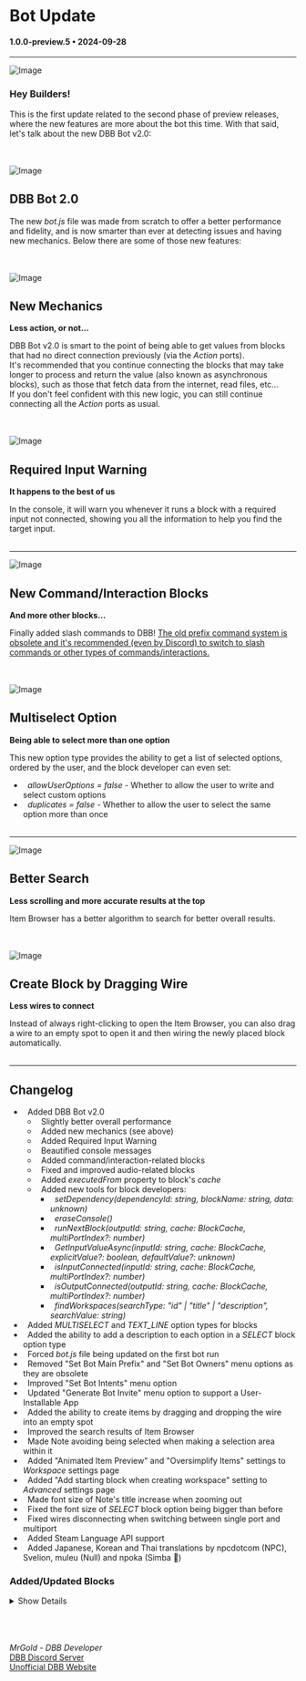 # Bot Update

#### 1.0.0-preview.5 • 2024-09-28

---

![Image](https://clan.akamai.steamstatic.com/images/35455752/df2b25249eb7ecd5bedc40911b85bfc2998b40a5.jpg)

### **Hey Builders!**

This is the first update related to the second phase of preview releases, where the new features are more about the bot this time. With that said, let's talk about the new DBB Bot v2.0:
<br>
<br>
<br>

![Image](https://clan.akamai.steamstatic.com/images/35455752/6fb174eddd53ca5c76fee05d29e4c541d88fccb4.jpg)

## **DBB Bot 2.0**

The new _bot.js_ file was made from scratch to offer a better performance and fidelity, and is now smarter than ever at detecting issues and having new mechanics. Below there are some of those new features:
<br>
<br>
<br>

![Image](https://clan.akamai.steamstatic.com/images/35455752/09598f68beba9f45e21383e706350207c8cbe5b1.jpg)

## **New Mechanics**

**Less action, or not...**
<br>

DBB Bot v2.0 is smart to the point of being able to get values from blocks that had no direct connection previously (via the _Action_ ports).<br>
It's recommended that you continue connecting the blocks that may take longer to process and return the value (also known as asynchronous blocks), such as those that fetch data from the internet, read files, etc...<br>
If you don't feel confident with this new logic, you can still continue connecting all the _Action_ ports as usual.
<br>
<br>
<br>

![Image](https://clan.akamai.steamstatic.com/images/35455752/4d165a08716f3641988da4cb836576f809839dfb.jpg)

## **Required Input Warning**

**It happens to the best of us**
<br>

In the console, it will warn you whenever it runs a block with a required input not connected, showing you all the information to help you find the target input.
<br>
<br>

---

![Image](https://clan.akamai.steamstatic.com/images/35455752/5bc661cc78a59d0129baece438eaabbdc9beefda.jpg)

## **New Command/Interaction Blocks**

**And more other blocks...**
<br>

Finally added slash commands to DBB! <u>The old prefix command system is obsolete and it's recommended (even by Discord) to switch to slash commands or other types of commands/interactions.</u>
<br>
<br>
<br>

![Image](https://clan.akamai.steamstatic.com/images/35455752/fd8b5f8a53aababe6ec1f18a7119ab78abf52697.gif)

## **Multiselect Option**

**Being able to select more than one option**
<br>

This new option type provides the ability to get a list of selected options, ordered by the user, and the block developer can even set:

-   _allowUserOptions = false_ - Whether to allow the user to write and select custom options
-   _duplicates = false_ - Whether to allow the user to select the same option more than once
    <br>
    <br>

---

![Image](https://clan.akamai.steamstatic.com/images/35455752/85953c028c9db8b8595adfde0875ea4d4ee92f1a.jpg)

## **Better Search**

**Less scrolling and more accurate results at the top**
<br>

Item Browser has a better algorithm to search for better overall results.
<br>
<br>
<br>

![Image](https://clan.akamai.steamstatic.com/images/35455752/b44be30eaf4d1f7b8b7abadf0a74a39bd2394dab.gif)

## **Create Block by Dragging Wire**

**Less wires to connect**
<br>

Instead of always right-clicking to open the Item Browser, you can also drag a wire to an empty spot to open it and then wiring the newly placed block automatically.
<br>
<br>

---

## **Changelog**

-   Added DBB Bot v2.0
    -   Slightly better overall performance
    -   Added new mechanics (see above)
    -   Added Required Input Warning
    -   Beautified console messages
    -   Added command/interaction-related blocks
    -   Fixed and improved audio-related blocks
    -   Added _executedFrom_ property to block's _cache_
    -   Added new tools for block developers:
        -   _setDependency(dependencyId: string, blockName: string, data: unknown)_
        -   _eraseConsole()_
        -   _runNextBlock(outputId: string, cache: BlockCache, multiPortIndex?: number)_
        -   _GetInputValueAsync(inputId: string, cache: BlockCache, explicitValue?: boolean, defaultValue?: unknown)_
        -   _isInputConnected(inputId: string, cache: BlockCache, multiPortIndex?: number)_
        -   _isOutputConnected(outputId: string, cache: BlockCache, multiPortIndex?: number)_
        -   _findWorkspaces(searchType: "id" | "title" | "description", searchValue: string)_
-   Added _MULTISELECT_ and _TEXT_LINE_ option types for blocks
-   Added the ability to add a description to each option in a _SELECT_ block option type
-   Forced _bot.js_ file being updated on the first bot run
-   Removed "Set Bot Main Prefix" and "Set Bot Owners" menu options as they are obsolete
-   Improved "Set Bot Intents" menu option
-   Updated "Generate Bot Invite" menu option to support a User-Installable App
-   Added the ability to create items by dragging and dropping the wire into an empty spot
-   Improved the search results of Item Browser
-   Made Note avoiding being selected when making a selection area within it
-   Added "Animated Item Preview" and "Oversimplify Items" settings to _Workspace_ settings page
-   Added "Add starting block when creating workspace" setting to _Advanced_ settings page
-   Made font size of Note's title increase when zooming out
-   Fixed the font size of _SELECT_ block option being bigger than before
-   Fixed wires disconnecting when switching between single port and multiport
-   Added Steam Language API support
-   Added Japanese, Korean and Thai translations by npcdotcom (NPC), Svelion, muleu (Null) and npoka (Simba 🦁)
    <br>

### **Added/Updated Blocks**

<details>
    <summary>Show Details</summary>
    <ul><li>await_message_component
     <li>boolean
     <li>bot_initialization_event
     <li>button_component
     <li>clear_server_queue
     <li>command_interaction_event
     <li>control_bot_audio
     <li>control_variable
     <li>create_action_row
     <li>create_command_advanced
     <li>create_context_menu
     <li>create_modal
     <li>create_select_menu_component
     <li>create_slash_command
     <li>defer_interaction_reply
     <li>delete_interaction_reply
     <li>delete_variable
     <li>discord_audio_player_dependency
     <li>discord_commands_manager_dependency
     <li>edit_interaction_reply
     <li>emitter
     <li>get_audio_info
     <li>get_bot_audio_info
     <li>get_bot_info
     <li>get_interaction_info
     <li>get_slash_command_options
     <li>get_variable
     <li>interaction_create_event
     <li>join_voice_channel
     <li>leave_voice_channel
     <li>loop_server_queue
     <li>modal_text_input
     <li>play_audio
     <li>remove_audio_from_server_queue
     <li>reply_interaction
     <li>restrict_interaction
     <li>select_menu_option
     <li>send_message
     <li>send_webhook_message
     <li>set_audio_volume
     <li>shuffle_server_queue
     <li>skip_audio
     <li>slash_command_option
     <li>text_line</ul>
</details>
    <br>
    <br>
    <br>

_MrGold - DBB Developer_<br>
[DBB Discord Server](https://discord.gg/PAzxTDw)<br>
[Unofficial DBB Website](https://dbb.software/)
